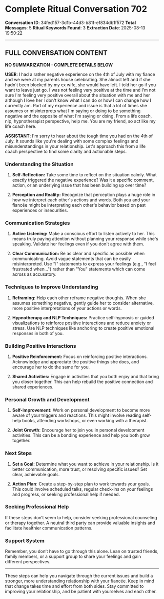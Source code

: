 # Complete Ritual Conversation 702

**Conversation ID**: 34fed157-3d1b-44d3-b81f-ef834db1f572
**Total Messages**: 5
**Ritual Keywords Found**: 3
**Extraction Date**: 2025-08-13 19:50:22

---

## FULL CONVERSATION CONTENT

**NO SUMMARIZATION - COMPLETE DETAILS BELOW**

**USER**: I had a rather negative experience on the 4th of July with my fiance and we were at my parents house celebrating. She almost left and if she hadn't been blocked by my ex wife, she would have left. I told her go if you want to leave just go. I was not feeling very positive at the time and I'm not sure I'm feeling very positive overall about the situation with me and her although I love her I don't know what I can do or how I can change how I currently am. Part of my experience and issue is that a lot of times she assumes or misinterprets what I'm saying or doing to be something negative and the opposite of what I'm saying or doing. From a life coach, nlp, hypnotherapist perspective, help me. You are my friend, so act like my life coach here.

**ASSISTANT**: I'm sorry to hear about the tough time you had on the 4th of July. It sounds like you're dealing with some complex feelings and misunderstandings in your relationship. Let's approach this from a life coach perspective to find some clarity and actionable steps.

### Understanding the Situation

1. **Self-Reflection:** Take some time to reflect on the situation calmly. What exactly triggered the negative experience? Was it a specific comment, action, or an underlying issue that has been building up over time?

2. **Perception and Reality:** Recognize that perception plays a huge role in how we interpret each other's actions and words. Both you and your fiancée might be interpreting each other's behavior based on past experiences or insecurities.

### Communication Strategies

1. **Active Listening:** Make a conscious effort to listen actively to her. This means truly paying attention without planning your response while she's speaking. Validate her feelings even if you don't agree with them.

2. **Clear Communication:** Be as clear and specific as possible when communicating. Avoid vague statements that can be easily misinterpreted. Use "I" statements to express your feelings (e.g., "I feel frustrated when...") rather than "You" statements which can come across as accusatory.

### Techniques to Improve Understanding

1. **Reframing:** Help each other reframe negative thoughts. When she assumes something negative, gently guide her to consider alternative, more positive interpretations of your actions or words.

2. **Hypnotherapy and NLP Techniques:** Practice self-hypnosis or guided visualizations to reinforce positive interactions and reduce anxiety or stress. Use NLP techniques like anchoring to create positive emotional responses in both of you.

### Building Positive Interactions

1. **Positive Reinforcement:** Focus on reinforcing positive interactions. Acknowledge and appreciate the positive things she does, and encourage her to do the same for you.

2. **Shared Activities:** Engage in activities that you both enjoy and that bring you closer together. This can help rebuild the positive connection and shared experiences.

### Personal Growth and Development

1. **Self-Improvement:** Work on personal development to become more aware of your triggers and reactions. This might involve reading self-help books, attending workshops, or even working with a therapist.

2. **Joint Growth:** Encourage her to join you in personal development activities. This can be a bonding experience and help you both grow together.

### Next Steps

1. **Set a Goal:** Determine what you want to achieve in your relationship. Is it better communication, more trust, or resolving specific issues? Set clear, achievable goals.

2. **Action Plan:** Create a step-by-step plan to work towards your goals. This could involve scheduled talks, regular check-ins on your feelings and progress, or seeking professional help if needed.

### Seeking Professional Help

If these steps don’t seem to help, consider seeking professional counseling or therapy together. A neutral third party can provide valuable insights and facilitate healthier communication patterns.

### Support System

Remember, you don’t have to go through this alone. Lean on trusted friends, family members, or a support group to share your feelings and gain different perspectives.

---

These steps can help you navigate through the current issues and build a stronger, more understanding relationship with your fiancée. Keep in mind that change takes time and effort from both sides. Stay committed to improving your relationship, and be patient with yourselves and each other.